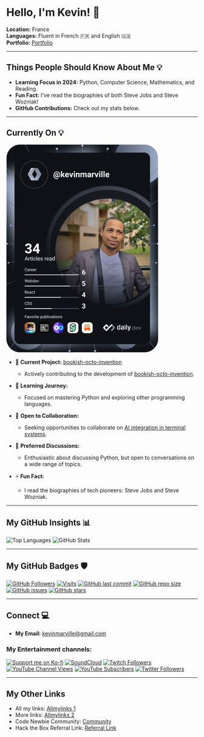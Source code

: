 
# Hello, I'm Kevin! 👋 

**Location:** France  
**Languages:** Fluent in French 🇫🇷 and English 🇬🇧  
**Portfolio:** [Portfolio](https://kvnbbg-creations.io)

---


## Things People Should Know About Me 💡

- **Learning Focus in 2024:** Python, Computer Science, Mathematics, and Reading.
- **Fun Fact:** I've read the biographies of both Steve Jobs and Steve Wozniak!
- **GitHub Contributions:** Check out my stats below.

---

## Currently On 💡

<a href="https://app.daily.dev/kevinmarville"><img src="https://github.com/Kvnbbg/kvnbbg/blob/main/devcard.svg" width="400" alt="Kevin Marville's Dev Card"/></a>

- 🔭 **Current Project:** [bookish-octo-invention](https://github.com/kvnbbg/bookish-octo-invention)
  - Actively contributing to the development of [bookish-octo-invention](https://github.com/kvnbbg/bookish-octo-invention).

- 🌱 **Learning Journey:**
  - Focused on mastering Python and exploring other programming languages.

- 👯 **Open to Collaboration:**
  - Seeking opportunities to collaborate on [AI integration in terminal systems](https://github.com/Kvnbbg/ubiquitous-fishstick).

- 💬 **Preferred Discussions:**
  - Enthusiastic about discussing Python, but open to conversations on a wide range of topics.

- ⚡ **Fun Fact:**
  - I read the biographies of tech pioneers: Steve Jobs and Steve Wozniak.

---

## My GitHub Insights 📊

![Top Languages](https://github-readme-stats.vercel.app/api/top-langs/?username=kvnbbg&layout=compact)
![GitHub Stats](https://github-readme-stats.vercel.app/api?username=kvnbbg&show_icons=true&theme=radical)

---

## My GitHub Badges 🛡️

[![GitHub Followers](https://img.shields.io/github/followers/kvnbbg?label=Follow&style=social)](https://github.com/kvnbbg)
[![Visits](https://badges.pufler.dev/visits/kvnbbg/bookish-octo-invention)](https://github.com/kvnbbg/bookish-octo-invention)
[![GitHub last commit](https://img.shields.io/github/last-commit/kvnbbg/bookish-octo-invention)](https://github.com/kvnbbg/bookish-octo-invention)
[![GitHub repo size](https://img.shields.io/github/repo-size/kvnbbg/bookish-octo-invention)](https://github.com/kvnbbg/bookish-octo-invention)
[![GitHub issues](https://img.shields.io/github/issues/kvnbbg/bookish-octo-invention)](https://github.com/kvnbbg/bookish-octo-invention/issues)
[![GitHub stars](https://img.shields.io/github/stars/kvnbbg/bookish-octo-invention)](https://github.com/kvnbbg/bookish-octo-invention/stargazers)

---

## Connect 💻 

- **My Email:** kevinmarville@gmail.com

### My Entertainment channels:

[![Support me on Ko-fi](https://img.shields.io/badge/Support%20me%20on-Ko--fi-F16061?logo=ko-fi)](https://ko-fi.com/kvnbbg)
[![SoundCloud](https://img.shields.io/badge/SoundCloud-%23FF3300?logo=soundcloud&logoColor=white)](https://soundcloud.com/kvnbbg)
[![Twitch Followers](https://img.shields.io/twitch/followers/kvnbbg?style=social&logo=Twitch)](https://www.twitch.tv/kvnbbg)
[![YouTube Channel Views](https://img.shields.io/youtube/channel/views/UC_x5XG1OV2P6uZZ5FSM9Ttw?style=social)](https://www.youtube.com/channel/UC_x5XG1OV2P6uZZ5FSM9Ttw)
[![YouTube Subscribers](https://img.shields.io/youtube/channel/subscribers/UC_x5XG1OV2P6uZZ5FSM9Ttw?style=social)](https://www.youtube.com/channel/UC_x5XG1OV2P6uZZ5FSM9Ttw)
[![Twitter Followers](https://img.shields.io/twitter/follow/techadnstream?style=social&logo=twitter)](https://twitter.com/techadnstream)

---

## My Other Links 

- All my links: [Allmylinks 1](https://allmylinks.com/kvnbbg)
- More links: [Allmylinks 2](https://allmylinks.com/kevin-marville)
- Code Newbie Community: [Community](https://community.codenewbie.org/kvnbbg)
- Hack the Box Referral Link: [Referral Link](https://referral.hackthebox.com/mzw8H4V)
